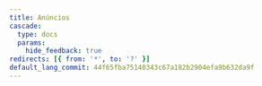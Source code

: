 ```yaml
---
title: Anúncios
cascade:
  type: docs
  params:
    hide_feedback: true
redirects: [{ from: '*', to: '?' }]
default_lang_commit: 44f65fba75140343c67a182b2904efa9b632da9f
---
```

